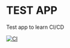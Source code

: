 # TEST APP

Test app to learn CI/CD

[![CI](https://github.com/sonyavpaa/awstest/actions/workflows/main.yml/badge.svg)](https://github.com/sonyavpaa/awstest/actions/workflows/main.yml)
